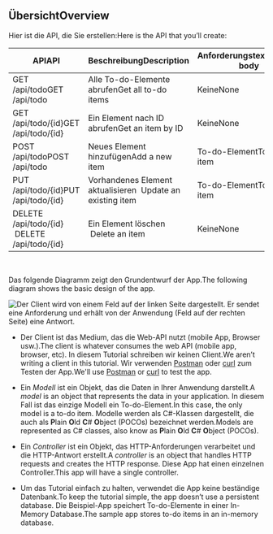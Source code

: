 ## <a name="overview"></a><span data-ttu-id="03bbb-101">Übersicht</span><span class="sxs-lookup"><span data-stu-id="03bbb-101">Overview</span></span>

<span data-ttu-id="03bbb-102">Hier ist die API, die Sie erstellen:</span><span class="sxs-lookup"><span data-stu-id="03bbb-102">Here is the API that you’ll create:</span></span>

|<span data-ttu-id="03bbb-103">API</span><span class="sxs-lookup"><span data-stu-id="03bbb-103">API</span></span> | <span data-ttu-id="03bbb-104">Beschreibung</span><span class="sxs-lookup"><span data-stu-id="03bbb-104">Description</span></span>    | <span data-ttu-id="03bbb-105">Anforderungstext</span><span class="sxs-lookup"><span data-stu-id="03bbb-105">Request body</span></span>    | <span data-ttu-id="03bbb-106">Antworttext</span><span class="sxs-lookup"><span data-stu-id="03bbb-106">Response body</span></span>   |
|--- | ---- | ---- | ---- |
|<span data-ttu-id="03bbb-107">GET /api/todo</span><span class="sxs-lookup"><span data-stu-id="03bbb-107">GET /api/todo</span></span>  | <span data-ttu-id="03bbb-108">Alle To-do-Elemente abrufen</span><span class="sxs-lookup"><span data-stu-id="03bbb-108">Get all to-do items</span></span> | <span data-ttu-id="03bbb-109">Keine</span><span class="sxs-lookup"><span data-stu-id="03bbb-109">None</span></span> | <span data-ttu-id="03bbb-110">Array von To-do-Elementen</span><span class="sxs-lookup"><span data-stu-id="03bbb-110">Array of to-do items</span></span>|
|<span data-ttu-id="03bbb-111">GET /api/todo/{id}</span><span class="sxs-lookup"><span data-stu-id="03bbb-111">GET /api/todo/{id}</span></span>  | <span data-ttu-id="03bbb-112">Ein Element nach ID abrufen</span><span class="sxs-lookup"><span data-stu-id="03bbb-112">Get an item by ID</span></span> | <span data-ttu-id="03bbb-113">Keine</span><span class="sxs-lookup"><span data-stu-id="03bbb-113">None</span></span> | <span data-ttu-id="03bbb-114">To-do-Element</span><span class="sxs-lookup"><span data-stu-id="03bbb-114">To-do item</span></span>|
|<span data-ttu-id="03bbb-115">POST /api/todo</span><span class="sxs-lookup"><span data-stu-id="03bbb-115">POST /api/todo</span></span> | <span data-ttu-id="03bbb-116">Neues Element hinzufügen</span><span class="sxs-lookup"><span data-stu-id="03bbb-116">Add a new item</span></span> | <span data-ttu-id="03bbb-117">To-do-Element</span><span class="sxs-lookup"><span data-stu-id="03bbb-117">To-do item</span></span>  | <span data-ttu-id="03bbb-118">To-do-Element</span><span class="sxs-lookup"><span data-stu-id="03bbb-118">To-do item</span></span> |
|<span data-ttu-id="03bbb-119">PUT /api/todo/{id}</span><span class="sxs-lookup"><span data-stu-id="03bbb-119">PUT /api/todo/{id}</span></span> | <span data-ttu-id="03bbb-120">Vorhandenes Element aktualisieren &nbsp;</span><span class="sxs-lookup"><span data-stu-id="03bbb-120">Update an existing item &nbsp;</span></span>  | <span data-ttu-id="03bbb-121">To-do-Element</span><span class="sxs-lookup"><span data-stu-id="03bbb-121">To-do item</span></span> |  <span data-ttu-id="03bbb-122">Keine</span><span class="sxs-lookup"><span data-stu-id="03bbb-122">None</span></span> |
|<span data-ttu-id="03bbb-123">DELETE /api/todo/{id}  &nbsp;  &nbsp;</span><span class="sxs-lookup"><span data-stu-id="03bbb-123">DELETE /api/todo/{id}  &nbsp;  &nbsp;</span></span> | <span data-ttu-id="03bbb-124">Ein Element löschen &nbsp;  &nbsp;</span><span class="sxs-lookup"><span data-stu-id="03bbb-124">Delete an item &nbsp;  &nbsp;</span></span>  | <span data-ttu-id="03bbb-125">Keine</span><span class="sxs-lookup"><span data-stu-id="03bbb-125">None</span></span>  | <span data-ttu-id="03bbb-126">Keine</span><span class="sxs-lookup"><span data-stu-id="03bbb-126">None</span></span>|

<br>

<span data-ttu-id="03bbb-127">Das folgende Diagramm zeigt den Grundentwurf der App.</span><span class="sxs-lookup"><span data-stu-id="03bbb-127">The following diagram shows the basic design of the app.</span></span>

![Der Client wird von einem Feld auf der linken Seite dargestellt. Er sendet eine Anforderung und erhält von der Anwendung (Feld auf der rechten Seite) eine Antwort.](../../tutorials/first-web-api/_static/architecture.png)

* <span data-ttu-id="03bbb-132">Der Client ist das Medium, das die Web-API nutzt (mobile App, Browser usw.).</span><span class="sxs-lookup"><span data-stu-id="03bbb-132">The client is whatever consumes the web API (mobile app, browser, etc).</span></span> <span data-ttu-id="03bbb-133">In diesem Tutorial schreiben wir keinen Client.</span><span class="sxs-lookup"><span data-stu-id="03bbb-133">We aren’t writing a client in this tutorial.</span></span> <span data-ttu-id="03bbb-134">Wir verwenden [Postman](https://www.getpostman.com/) oder [curl](https://developer.apple.com/legacy/library/documentation/Darwin/Reference/ManPages/man1/curl.1.html) zum Testen der App.</span><span class="sxs-lookup"><span data-stu-id="03bbb-134">We'll use [Postman](https://www.getpostman.com/) or [curl](https://developer.apple.com/legacy/library/documentation/Darwin/Reference/ManPages/man1/curl.1.html) to test the app.</span></span>

* <span data-ttu-id="03bbb-135">Ein *Modell* ist ein Objekt, das die Daten in Ihrer Anwendung darstellt.</span><span class="sxs-lookup"><span data-stu-id="03bbb-135">A *model* is an object that represents the data in your application.</span></span> <span data-ttu-id="03bbb-136">In diesem Fall ist das einzige Modell ein To-do-Element.</span><span class="sxs-lookup"><span data-stu-id="03bbb-136">In this case, the only model is a to-do item.</span></span> <span data-ttu-id="03bbb-137">Modelle werden als C#-Klassen dargestellt, die auch als **P**lain **O**ld **C**# **O**bject (POCOs) bezeichnet werden.</span><span class="sxs-lookup"><span data-stu-id="03bbb-137">Models are represented as C# classes, also know as **P**lain **O**ld **C**# **O**bject (POCOs).</span></span>

* <span data-ttu-id="03bbb-138">Ein *Controller* ist ein Objekt, das HTTP-Anforderungen verarbeitet und die HTTP-Antwort erstellt.</span><span class="sxs-lookup"><span data-stu-id="03bbb-138">A *controller* is an object that handles HTTP requests and creates the HTTP response.</span></span> <span data-ttu-id="03bbb-139">Diese App hat einen einzelnen Controller.</span><span class="sxs-lookup"><span data-stu-id="03bbb-139">This app will have a single controller.</span></span>

* <span data-ttu-id="03bbb-140">Um das Tutorial einfach zu halten, verwendet die App keine beständige Datenbank.</span><span class="sxs-lookup"><span data-stu-id="03bbb-140">To keep the tutorial simple, the app doesn’t use a persistent database.</span></span> <span data-ttu-id="03bbb-141">Die Beispiel-App speichert To-do-Elemente in einer In-Memory Database.</span><span class="sxs-lookup"><span data-stu-id="03bbb-141">The sample app stores to-do items in an in-memory database.</span></span>
